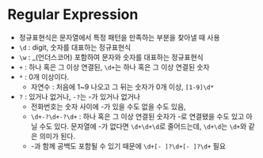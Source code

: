 # Regular Expression

- 정규표현식은 문자열에서 특정 패턴을 만족하는 부분을 찾아낼 때 사용
- `\d` : digit, 숫자를 대표하는 정규표현식
- `\w` : \_(언더스코어) 포함하여 문자와 숫자를 대표하는 정규표현식
- `+` : 하나 혹은 그 이상 연결된, `\d+`는 하나 혹은 그 이상 연결된 숫자
- `*` : 0개 이상이다.
  - 자연수 : 처음에 1~9 나오고 그 뒤는 숫자가 0개 이상, `[1-9]\d*`
- `?` : 있거나 없거나, `-?`는 -가 있거나 없거나
  - 전화번호는 숫자 사이에 -가 있을 수도 없을 수도 있음,
  - `\d+-?\d+-?\d+` : 하나 혹은 그 이상 연결된 숫자가 -로 연결됐을 수도 있고 아닐 수도 있다. 문자열에 -가 없다면 `\d+\d+\d`로 줄어드는데, `\d+\d`는 `\d+`와 같은 의미가 된다.
  - -과 함께 공백도 포함될 수 있기 때문에 `\d+[- ]?\d+[- ]?\d+` 필요
